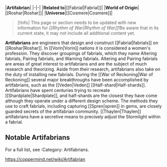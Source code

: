 |**Artifabrian**|
|-|-|
|**Related to**|[[Fabrial\|Fabrial]]|
|**World of Origin**|[[Roshar\|Roshar]]|
|**Universe**|[[Cosmere\|Cosmere]]|

> [!info] This page or section needs to be updated with new information for *[[Rhythm of War\|Rhythm of War]]*!Be aware that in its current state, it may not include all additional content yet.

**Artifabrians** are engineers that design and construct [[Fabrial\|fabrials]] on [[Roshar\|Roshar]]. In [[Vorin\|Vorin]] nations it is considered a women's profession.
They discover groupings of fabrials, which they name Altering fabrials, Pairing fabrials, and Warning fabrials. Altering and Pairing fabrials are areas of great interest to artifabrians and are the subject of much research and theorizing. Aside from their research, artifabrians also take on the duty of installing new fabrials.
During the [[War of Reckoning\|War of Reckoning]] several major breakthroughs have been accomplished by artifabrians, such as the [[Veden\|Veden]] [[Half-shard\|Half-shards]]. Artifabrians have spent centuries trying to recreate [[Shardplate\|Shardplate]], and half-shards are the closest they have come although they operate under a different design scheme.
The methods they use to craft fabrials, including capturing [[Spren\|spren]] in gems, are closely guarded secrets of the artifabrian community. [[Thaylen\|Thaylen]] artifabrians have a secretive means to precisely adjust the Stormlight within a fabrial.

## Notable Artifabrians
For a full list, see :Category: Artifabrians.





https://coppermind.net/wiki/Artifabrian